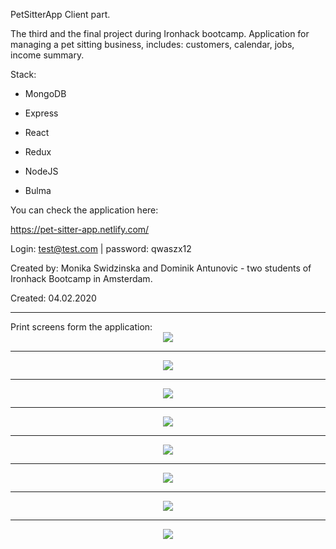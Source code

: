 PetSitterApp
Client part.

The third and the final project during Ironhack bootcamp. Application for managing a pet sitting business, includes: customers, calendar, jobs, income summary.

Stack:

* MongoDB

* Express

* React

* Redux

* NodeJS

* Bulma

You can check the application here:

https://pet-sitter-app.netlify.com/

Login: test@test.com | password: qwaszx12

Created by: Monika Swidzinska and Dominik Antunovic - two students of Ironhack Bootcamp in Amsterdam.

Created: 04.02.2020


<hr>
Print screens form the application:


<div style="display: flex; justify-content: center">
<img src="https://res.cloudinary.com/mokaweb/image/upload/v1587371959/PetSitterApp/1.png" />
</div>
<hr>
<div style="display: flex; justify-content: center">
<img src="https://res.cloudinary.com/mokaweb/image/upload/v1587371959/PetSitterApp/2.png" />
</div>
<hr>
<div style="display: flex; justify-content: center">
<img src="https://res.cloudinary.com/mokaweb/image/upload/v1587371958/PetSitterApp/3.png" />
</div>
<hr>
<div style="display: flex; justify-content: center">
<img src="https://res.cloudinary.com/mokaweb/image/upload/v1587371958/PetSitterApp/4.png" />
</div>
<hr>
<div style="display: flex; justify-content: center">
<img src="https://res.cloudinary.com/mokaweb/image/upload/v1587372232/PetSitterApp/5.png" />
</div>
<hr>
<div style="display: flex; justify-content: center">
<img src="https://res.cloudinary.com/mokaweb/image/upload/v1587371958/PetSitterApp/6.png" />
</div>
<hr>
<div style="display: flex; justify-content: center">
<img src="https://res.cloudinary.com/mokaweb/image/upload/v1587371958/PetSitterApp/7.png" />
</div>
<hr>
<div style="display: flex; justify-content: center">
<img src="https://res.cloudinary.com/mokaweb/image/upload/v1587371958/PetSitterApp/8.png" />
</div>

